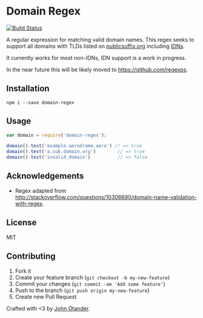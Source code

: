 # Domain Regex

[![Build Status](https://travis-ci.org/johnotander/domain-regex.svg?branch=master)](https://travis-ci.org/johnotander/domain-regex)

A regular expression for matching valid domain names. This regex seeks to support all
domains with TLDs listed on
[publicsuffix.org](https://publicsuffix.org/list/effective_tld_names.dat) including
[IDNs](http://en.wikipedia.org/wiki/Internationalized_domain_name).

It currently works for most non-IDNs, IDN support is a work in progress.

In the near future this will be likely moved to <https://github.com/regexps>.

## Installation

```
npm i --save domain-regex
```

## Usage

```javascript
var domain = require('domain-regex');

domain().test('example.aerodrome.aero') // => true
domain().test('a.sub.domain.org')        // => true
domain().test('invalid_domain')          // => false
```

## Acknowledgements

* Regex adapted from <http://stackoverflow.com/questions/10306690/domain-name-validation-with-regex>.

## License

MIT

## Contributing

1. Fork it
2. Create your feature branch (`git checkout -b my-new-feature`)
3. Commit your changes (`git commit -am 'Add some feature'`)
4. Push to the branch (`git push origin my-new-feature`)
5. Create new Pull Request

Crafted with <3 by [John Otander](http://johnotander.com).
